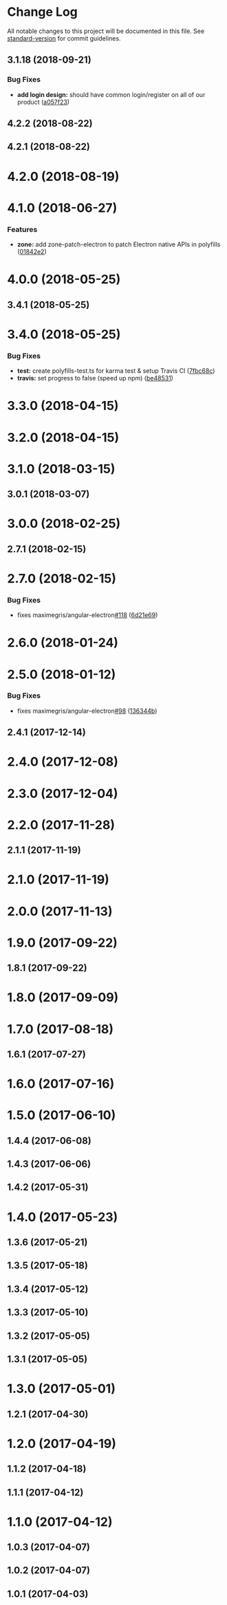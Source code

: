# Change Log

All notable changes to this project will be documented in this file. See [standard-version](https://github.com/conventional-changelog/standard-version) for commit guidelines.

<a name="3.1.18"></a>
## 3.1.18 (2018-09-21)


### Bug Fixes

* **add login design:** should have common login/register on all of our product ([a057f23](https://github.com/richard457/flipper/commit/a057f23))



<a name="4.2.2"></a>
## 4.2.2 (2018-08-22)



<a name="4.2.1"></a>
## 4.2.1 (2018-08-22)



<a name="4.2.0"></a>
# 4.2.0 (2018-08-19)



<a name="4.1.0"></a>
# 4.1.0 (2018-06-27)


### Features

* **zone:** add zone-patch-electron to patch Electron native APIs in polyfills ([01842e2](https://github.com/richard457/flipper/commit/01842e2))



<a name="4.0.0"></a>
# 4.0.0 (2018-05-25)



<a name="3.4.1"></a>
## 3.4.1 (2018-05-25)



<a name="3.4.0"></a>
# 3.4.0 (2018-05-25)


### Bug Fixes

* **test:** create polyfills-test.ts for karma test & setup Travis CI ([7fbc68c](https://github.com/richard457/flipper/commit/7fbc68c))
* **travis:** set progress to false (speed up npm) ([be48531](https://github.com/richard457/flipper/commit/be48531))



<a name="3.3.0"></a>
# 3.3.0 (2018-04-15)



<a name="3.2.0"></a>
# 3.2.0 (2018-04-15)



<a name="3.1.0"></a>
# 3.1.0 (2018-03-15)



<a name="3.0.1"></a>
## 3.0.1 (2018-03-07)



<a name="3.0.0"></a>
# 3.0.0 (2018-02-25)



<a name="2.7.1"></a>
## 2.7.1 (2018-02-15)



<a name="2.7.0"></a>
# 2.7.0 (2018-02-15)


### Bug Fixes

* fixes maximegris/angular-electron[#118](https://github.com/richard457/flipper/issues/118) ([6d21e69](https://github.com/richard457/flipper/commit/6d21e69))



<a name="2.6.0"></a>
# 2.6.0 (2018-01-24)



<a name="2.5.0"></a>
# 2.5.0 (2018-01-12)


### Bug Fixes

* fixes maximegris/angular-electron[#98](https://github.com/richard457/flipper/issues/98) ([136344b](https://github.com/richard457/flipper/commit/136344b))



<a name="2.4.1"></a>
## 2.4.1 (2017-12-14)



<a name="2.4.0"></a>
# 2.4.0 (2017-12-08)



<a name="2.3.0"></a>
# 2.3.0 (2017-12-04)



<a name="2.2.0"></a>
# 2.2.0 (2017-11-28)



<a name="2.1.1"></a>
## 2.1.1 (2017-11-19)



<a name="2.1.0"></a>
# 2.1.0 (2017-11-19)



<a name="2.0.0"></a>
# 2.0.0 (2017-11-13)



<a name="1.9.0"></a>
# 1.9.0 (2017-09-22)



<a name="1.8.1"></a>
## 1.8.1 (2017-09-22)



<a name="1.8.0"></a>
# 1.8.0 (2017-09-09)



<a name="1.7.0"></a>
# 1.7.0 (2017-08-18)



<a name="1.6.1"></a>
## 1.6.1 (2017-07-27)



<a name="1.6.0"></a>
# 1.6.0 (2017-07-16)



<a name="1.5.0"></a>
# 1.5.0 (2017-06-10)



<a name="1.4.4"></a>
## 1.4.4 (2017-06-08)



<a name="1.4.3"></a>
## 1.4.3 (2017-06-06)



<a name="1.4.2"></a>
## 1.4.2 (2017-05-31)



<a name="1.4.0"></a>
# 1.4.0 (2017-05-23)



<a name="1.3.6"></a>
## 1.3.6 (2017-05-21)



<a name="1.3.5"></a>
## 1.3.5 (2017-05-18)



<a name="1.3.4"></a>
## 1.3.4 (2017-05-12)



<a name="1.3.3"></a>
## 1.3.3 (2017-05-10)



<a name="1.3.2"></a>
## 1.3.2 (2017-05-05)



<a name="1.3.1"></a>
## 1.3.1 (2017-05-05)



<a name="1.3.0"></a>
# 1.3.0 (2017-05-01)



<a name="1.2.1"></a>
## 1.2.1 (2017-04-30)



<a name="1.2.0"></a>
# 1.2.0 (2017-04-19)



<a name="1.1.2"></a>
## 1.1.2 (2017-04-18)



<a name="1.1.1"></a>
## 1.1.1 (2017-04-12)



<a name="1.1.0"></a>
# 1.1.0 (2017-04-12)



<a name="1.0.3"></a>
## 1.0.3 (2017-04-07)



<a name="1.0.2"></a>
## 1.0.2 (2017-04-07)



<a name="1.0.1"></a>
## 1.0.1 (2017-04-03)
